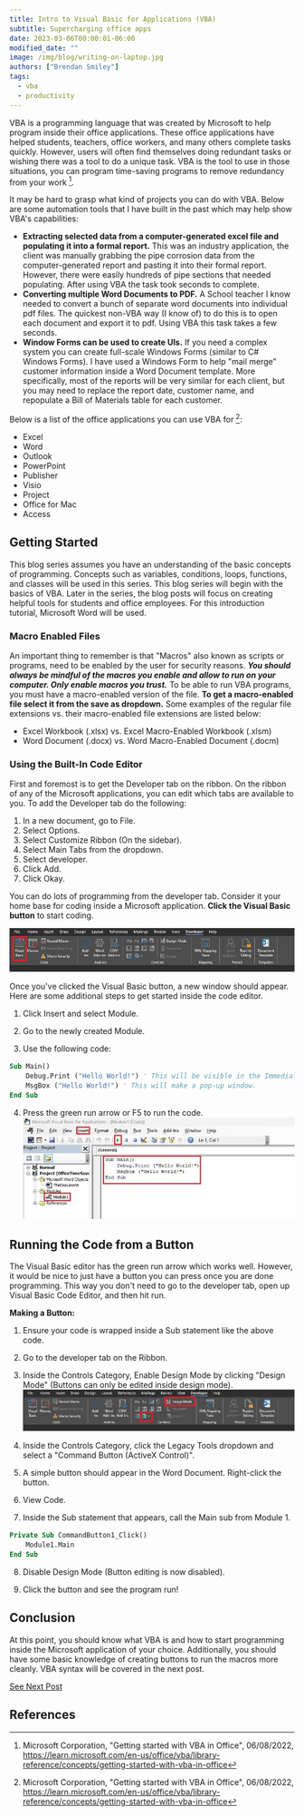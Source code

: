 ```yaml
---
title: Intro to Visual Basic for Applications (VBA)
subtitle: Supercharging office apps
date: 2023-03-06T00:00:01-06:00
modified_date: ""
image: /img/blog/writing-on-laptop.jpg
authors: ["Brendan Smiley"]
tags:
  - vba
  - productivity
---
```

VBA is a programming language that was created by Microsoft to help program inside their office applications. These office applications have helped students, teachers, office workers, and many others complete tasks quickly. However, users will often find themselves doing redundant tasks or wishing there was a tool to do a unique task. VBA is the tool to use in those situations, you can program time-saving programs to remove redundancy from your work [^1].

It may be hard to grasp what kind of projects you can do with VBA. Below are some automation tools that I have built in the past which may help show VBA's capabilities:

- **Extracting selected data from a computer-generated excel file and populating it into a formal report.** This was an industry application, the client was manually grabbing the pipe corrosion data from the computer-generated report and pasting it into their formal report. However, there were easily hundreds of pipe sections that needed populating. After using VBA the task took seconds to complete.
- **Converting multiple Word Documents to PDF.** A School teacher I know needed to convert a bunch of separate word documents into individual pdf files. The quickest non-VBA way (I know of) to do this is to open each document and export it to pdf. Using VBA this task takes a few seconds.
- **Window Forms can be used to create UIs.** If you need a complex system you can create full-scale Windows Forms (similar to C# Windows Forms). I have used a Windows Form to help "mail merge" customer information inside a Word Document template. More specifically, most of the reports will be very similar for each client, but you may need to replace the report date, customer name, and repopulate a Bill of Materials table for each customer.

Below is a list of the office applications you can use VBA for [^1]:

- Excel
- Word
- Outlook
- PowerPoint
- Publisher
- Visio
- Project
- Office for Mac
- Access

## Getting Started

This blog series assumes you have an understanding of the basic concepts of programming. Concepts such as variables, conditions, loops, functions, and classes will be used in this series. This blog series will begin with the basics of VBA. Later in the series, the blog posts will focus on creating helpful tools for students and office employees. For this introduction tutorial, Microsoft Word will be used.

### Macro Enabled Files

An important thing to remember is that "Macros" also known as scripts or programs, need to be enabled by the user for security reasons. ***You should always be mindful of the macros you enable and allow to run on your computer. Only enable macros you trust.*** To be able to run VBA programs, you must have a macro-enabled version of the file. **To get a macro-enabled file select it from the save as dropdown.** Some examples of the regular file extensions vs. their macro-enabled file extensions are listed below:

- Excel Workbook (.xlsx) vs. Excel Macro-Enabled Workbook (.xlsm)
- Word Document (.docx) vs. Word Macro-Enabled Document (.docm)

### Using the Built-In Code Editor

First and foremost is to get the Developer tab on the ribbon. On the ribbon of any of the Microsoft applications, you can edit which tabs are available to you. To add the Developer tab do the following:

1. In a new document, go to File.
2. Select Options.
3. Select Customize Ribbon (On the sidebar).
4. Select Main Tabs from the dropdown.
5. Select developer.
6. Click Add.
7. Click Okay.

You can do lots of programming from the developer tab. Consider it your home base for coding inside a Microsoft application. **Click the Visual Basic button** to start coding.

![Visual Basic Button](/img/blog/vba/ribbonVisualBasic.jpg)

Once you've clicked the Visual Basic button, a new window should appear. Here are some additional steps to get started inside the code editor.

1. Click Insert and select Module.

2. Go to the newly created Module.

3. Use the following code:

```vb
Sub Main()
    Debug.Print ("Hello World!") ' This will be visible in the Immediate Window
    MsgBox ("Hello World!") ' This will make a pop-up window.
End Sub
```

4. Press the green run arrow or F5 to run the code.
   ![Visual Basic Button](/img/blog/vba/VisualBasic.jpg)

## Running the Code from a Button

The Visual Basic editor has the green run arrow which works well. However, it would be nice to just have a button you can press once you are done programming. This way you don't need to go to the developer tab, open up Visual Basic Code Editor, and then hit run.

**Making a Button:**

1. Ensure your code is wrapped inside a Sub statement like the above code.

2. Go to the developer tab on the Ribbon.

3. Inside the Controls Category, Enable Design Mode by clicking "Design Mode" (Buttons can only be edited inside design mode).
   ![Visual Basic Button](/img/blog/vba/ribbonButtonTools.jpg)

4. Inside the Controls Category, click the Legacy Tools dropdown and select a "Command Button (ActiveX Control)".

5. A simple button should appear in the Word Document. Right-click the button.

6. View Code.

7. Inside the Sub statement that appears, call the Main sub from Module 1.

```vb
Private Sub CommandButton1_Click()
    Module1.Main
End Sub
```

8. Disable Design Mode (Button editing is now disabled).

9. Click the button and see the program run!

## Conclusion

At this point, you should know what VBA is and how to start programming inside the Microsoft application of your choice. Additionally, you should have some basic knowledge of creating buttons to run the macros more cleanly. VBA syntax will be covered in the next post.

<a class="btn btn-secondary" href="https://schulichignite.com/blog/vba-syntax">See Next Post</a>

## References

[^1]: Microsoft Corporation, "Getting started with VBA in Office", 06/08/2022, https://learn.microsoft.com/en-us/office/vba/library-reference/concepts/getting-started-with-vba-in-office
